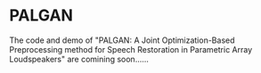 # PALGAN
The code and demo of "PALGAN: A Joint Optimization-Based Preprocessing method for Speech Restoration in Parametric Array Loudspeakers" are comining soon......
